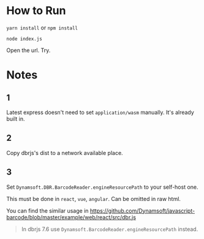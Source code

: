 # How to Run

`yarn install` or `npm install`

`node index.js`

Open the url. Try.


# Notes

## 1

Latest express doesn't need to set `application/wasm` manually. It's already built in.

## 2

Copy dbrjs's dist to a network available place.

## 3

Set `Dynamsoft.DBR.BarcodeReader.engineResourcePath` to your self-host one. 

This must be done in `react`, `vue`, `angular`. Can be omitted in raw html.

You can find the similar usage in https://github.com/Dynamsoft/javascript-barcode/blob/master/example/web/react/src/dbr.js

> In dbrjs 7.6 use `Dynamsoft.BarcodeReader.engineResourcePath` instead.